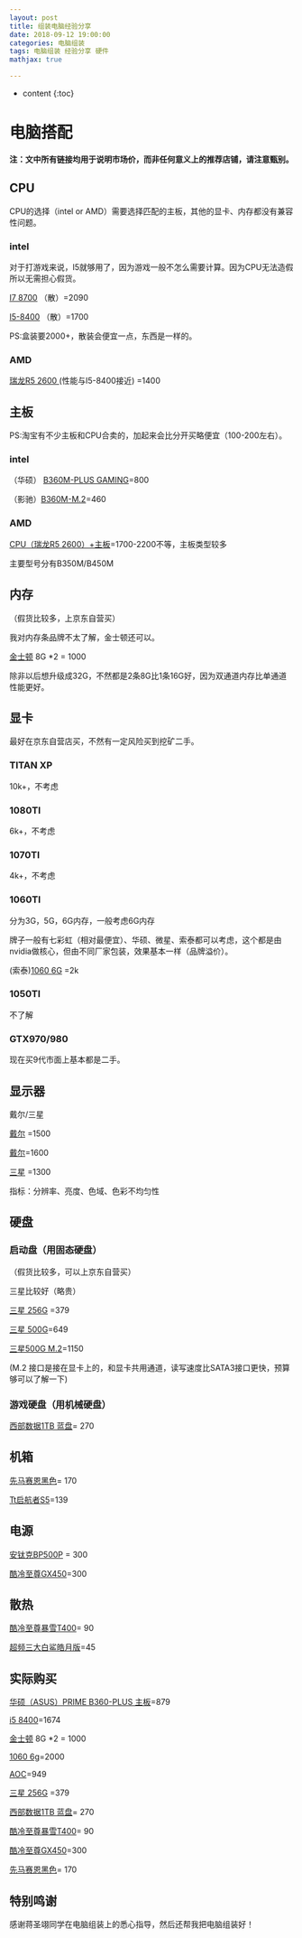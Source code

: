 ```yaml
---
layout: post
title: 组装电脑经验分享
date: 2018-09-12 19:00:00
categories: 电脑组装
tags: 电脑组装 经验分享 硬件
mathjax: true

---
```



* content
{:toc}

# 电脑搭配

**注：文中所有链接均用于说明市场价，而非任何意义上的推荐店铺，请注意甄别。**






## CPU

CPU的选择（intel or AMD）需要选择匹配的主板，其他的显卡、内存都没有兼容性问题。

### intel

对于打游戏来说，I5就够用了，因为游戏一般不怎么需要计算。因为CPU无法造假所以无需担心假货。

[I7 8700](https://item.taobao.com/item.htm?spm=a230r.1.14.38.65781234olvmOD&id=547736900484&ns=1&abbucket=5#detail)  （散）=2090 

[I5-8400](https://item.taobao.com/item.htm?spm=a230r.1.14.20.1bc6567dSKpBi1&id=560531743583&ns=1&abbucket=5#detail) （散）=1700

PS:盒装要2000+，散装会便宜一点，东西是一样的。

### AMD

[瑞龙R5 2600 ](https://item.jd.com/7115861.html)(性能与I5-8400接近) =1400

## 主板

PS:淘宝有不少主板和CPU合卖的，加起来会比分开买略便宜（100-200左右）。

### intel

（华硕） [B360M-PLUS GAMING](https://detail.tmall.com/item.htm?spm=a230r.1.14.13.12ee74ea7g3B1F&id=569054539186&cm_id=140105335569ed55e27b&abbucket=5)=800

（影驰）[B360M-M.2](https://detail.tmall.com/item.htm?spm=a230r.1.14.6.40a46f23P4mwSu&id=568256030412&cm_id=140105335569ed55e27b&abbucket=5&skuId=3926471331843)=460

### AMD

[CPU（瑞龙R5 2600）+主板](https://item.taobao.com/item.htm?spm=a230r.1.14.23.54fd3977AMyoqZ&id=553315162553&ns=1&abbucket=5#detail)=1700-2200不等，主板类型较多

主要型号分有B350M/B450M

## 内存

（假货比较多，上京东自营买）

我对内存条品牌不太了解，金士顿还可以。

[金士顿](https://item.jd.com/2121097.html) 8G  *2 = 1000

除非以后想升级成32G，不然都是2条8G比1条16G好，因为双通道内存比单通道性能更好。

## 显卡

最好在京东自营店买，不然有一定风险买到挖矿二手。

### TITAN XP

10k+，不考虑

### 1080TI

6k+，不考虑

### 1070TI

4k+，不考虑

### 1060TI

分为3G，5G，6G内存，一般考虑6G内存

牌子一般有七彩虹（相对最便宜）、华硕、微星、索泰都可以考虑，这个都是由nvidia做核心，但由不同厂家包装，效果基本一样（品牌溢价）。

(索泰)[1060 6G](https://item.jd.com/15658049308.html) =2k

### 1050TI

不了解

### GTX970/980

现在买9代市面上基本都是二手。

## 显示器

戴尔/三星

[戴尔](https://item.jd.com/2316993.html) =1500

[戴尔](https://item.jd.com/4847027.html)=1600

[三星](https://item.jd.com/2357091.html) =1300

指标：分辨率、亮度、色域、色彩不均匀性

## 硬盘

### 启动盘（用固态硬盘）

（假货比较多，可以上京东自营买）

三星比较好（略贵） 

[三星 256G](https://item.jd.com/6287165.html#crumb-wrap) =379

[三星 500G](https://item.jd.com/6212482.html#crumb-wrap])=649

[三星500G M.2](https://item.jd.com/6435565.html#crumb-wrap)=1150

(M.2 接口是接在显卡上的，和显卡共用通道，读写速度比SATA3接口更快，预算够可以了解一下)

### 游戏硬盘（用机械硬盘）

[西部数据1TB 蓝盘](https://detail.tmall.com/item.htm?spm=a230r.1.14.6.62ab564c5to35b&id=40000831870&cm_id=140105335569ed55e27b&abbucket=5)= 270

## 机箱

[先马赛恩黑色](https://detail.tmall.com/item.htm?spm=a230r.1.14.18.142c2b6eMuluaB&id=544107508884&ns=1&abbucket=5&skuId=3309645188779)= 170 

[Tt启航者S5](https://detail.tmall.com/item.htm?spm=a230r.1.14.6.29765d453DsBgh&id=561161312542&cm_id=140105335569ed55e27b&abbucket=5&sku_properties=5919063:6536025)=139

## 电源

[安钛克BP500P](https://detail.tmall.com/item.htm?spm=a230r.1.14.6.b9715e21SsG1e4&id=560972946921&cm_id=140105335569ed55e27b&abbucket=5) = 300 

[酷冷至尊GX450](https://item.taobao.com/item.htm?spm=a230r.1.14.20.941a4d67ZdIOHt&id=547692543099&ns=1&abbucket=5#detail)=300

## 散热

[酷冷至尊暴雪T400](https://detail.tmall.com/item.htm?spm=a220o.1000855.0.da321h.65a11dffnEZ44X&id=548024438093&skuId=3721355738691)= 90

[超频三大白鲨皓月版](https://detail.tmall.com/item.htm?spm=a230r.1.14.1.33fb38abSM8eiw&id=565327584912&cm_id=140105335569ed55e27b&abbucket=5)=45  

## 实际购买

[华硕（ASUS）PRIME B360-PLUS 主板](https://item.jd.com/6756750.html#crumb-wrap)=879

[i5 8400](https://detail.tmall.com/item.htm?id=576341937599&spm=a1z09.2.0.0.d0392e8djejHTU&_u=e21t9sureb50)=1674

[金士顿](https://item.jd.com/2121097.html) 8G  *2 = 1000

[1060 6g](https://item.jd.com/3342660.html)=2000

[AOC](https://item.jd.com/8441866.html?jd_pop=d02d0890-a5d6-4291-a4c5-750b63f1c465&abt=0)=949

[三星 256G](https://item.jd.com/6287165.html#crumb-wrap) =379

[西部数据1TB 蓝盘](https://detail.tmall.com/item.htm?spm=a230r.1.14.6.62ab564c5to35b&id=40000831870&cm_id=140105335569ed55e27b&abbucket=5)= 270

[酷冷至尊暴雪T400](https://detail.tmall.com/item.htm?spm=a220o.1000855.0.da321h.65a11dffnEZ44X&id=548024438093&skuId=3721355738691)= 90

[酷冷至尊GX450](https://item.taobao.com/item.htm?spm=a230r.1.14.20.941a4d67ZdIOHt&id=547692543099&ns=1&abbucket=5#detail)=300

[先马赛恩黑色](https://detail.tmall.com/item.htm?spm=a230r.1.14.18.142c2b6eMuluaB&id=544107508884&ns=1&abbucket=5&skuId=3309645188779)= 170 

## 特别鸣谢

感谢蒋圣翊同学在电脑组装上的悉心指导，然后还帮我把电脑组装好！